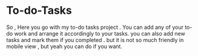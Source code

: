 # To-do-Tasks
So , Here you go with my to-do tasks project . You can add any of your to-do work and arrange it accordingly to your tasks. you can also add new tasks and mark them if you completed . but it is not so much friendly in mobile view , but yeah you can do if you want.
